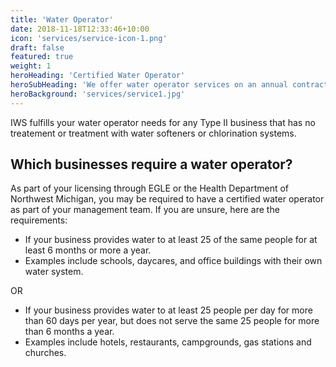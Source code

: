 ```yaml
---
title: 'Water Operator'
date: 2018-11-18T12:33:46+10:00
icon: 'services/service-icon-1.png'
draft: false
featured: true
weight: 1
heroHeading: 'Certified Water Operator'
heroSubHeading: 'We offer water operator services on an annual contract basis'
heroBackground: 'services/service1.jpg'
---
```


IWS fulfills your water operator needs for any Type II business that has no treatement or treatment with water softeners or chlorination systems.

## Which businesses require a water operator?

As part of your licensing through EGLE or the Health Department of Northwest Michigan, you may be required to have a certified water operator as part of your management team. If you are unsure, here are the requirements:

* If your business provides water to at least 25 of the same people for at least 6 months or more a year.
* Examples include schools, daycares, and office buildings with their own water system.

OR

* If your business provides water to at least 25 people per day for more than 60 days per year, but does not serve the same 25 people for more than 6 months a year.
* Examples include hotels, restaurants, campgrounds, gas stations and churches.